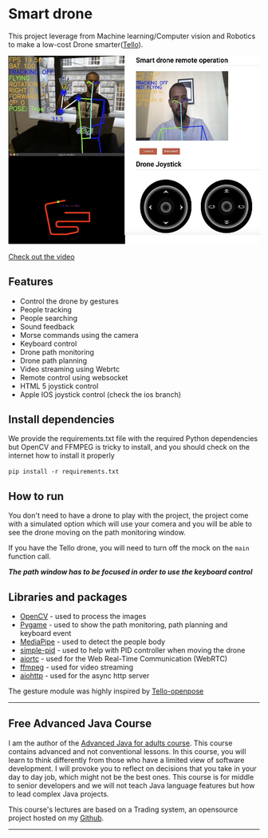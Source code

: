 # Smart drone

This project leverage from Machine learning/Computer vision and Robotics
to make a low-cost Drone smarter([Tello](https://m.dji.com/ie/shop/tello-series)).


<img src="assets/demo.jpg"/>

[Check out the video](https://youtu.be/a5ddyfV1hxk)


## Features  
- Control the drone by gestures
- People tracking
- People searching
- Sound feedback
- Morse commands using the camera
- Keyboard control
- Drone path monitoring
- Drone path planning
- Video streaming using Webrtc
- Remote control using websocket
- HTML 5 joystick control
- Apple IOS joystick control (check the ios branch)

## Install dependencies
We provide the requirements.txt file with the required Python dependencies but OpenCV and FFMPEG
is tricky to install, and you should check on the internet how to install it properly

```pip install -r requirements.txt```

## How to run 
You don't need to have a drone to play with the project, the project come with a 
simulated option which will use your comera and you will be able to see the drone moving on the path monitoring window.

If you have the Tello drone, you will need to turn off the mock on the `main` function call.

***The path window has to be focused in order to use the keyboard control***

## Libraries and packages

- [OpenCV](https://opencv.org/) - used to process the images 
- [Pygame](https://www.pygame.org/news) - used to show the path monitoring, path planning and keyboard event 
- [MediaPipe](https://mediapipe.dev/) - used to detect the people body
- [simple-pid](https://github.com/m-lundberg/simple-pid) - used to help with PID controller when moving the drone
- [aiortc](https://github.com/aiortc/aiortc) - used for the Web Real-Time Communication (WebRTC)
- [ffmpeg](http://ffmpeg.org/) - used for video streaming 
- [aiohttp](https://docs.aiohttp.org/en/stable/) - used for the async http server

The gesture module was highly inspired by [Tello-openpose](https://github.com/geaxgx/tello-openpose)
 
-----

## Free Advanced Java Course
I am the author of the [Advanced Java for adults course](https://www.udemy.com/course/advanced-java-for-adults/?referralCode=8014CCF0A5A931ADED5F). This course contains advanced and not conventional lessons. In this course, you will learn to think differently from those who have a limited view of software development. I will provoke you to reflect on decisions that you take in your day to day job, which might not be the best ones. This course is for middle to senior developers and we will not teach Java language features but how to lead complex Java projects. 

This course's lectures are based on a Trading system, an opensource project hosted on my [Github](https://github.com/apssouza22/trading-system).

-----
